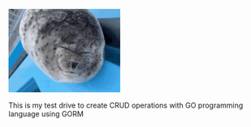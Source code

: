 ![alt text](readme/seal-silly-seal.gif)

This is my test drive to create CRUD operations with GO programming language using GORM